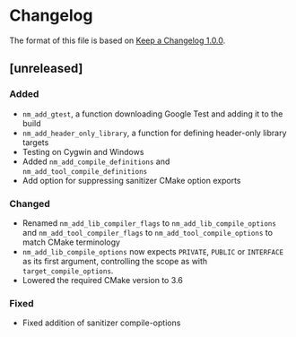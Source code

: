 # Changelog

The format of this file is based on [Keep a Changelog 1.0.0](https://keepachangelog.com/en/1.0.0/).

## [unreleased]
### Added
- `nm_add_gtest`, a function downloading Google Test and
  adding it to the build
- `nm_add_header_only_library`, a function for defining header-only library
  targets
- Testing on Cygwin and Windows
- Added `nm_add_compile_definitions` and `nm_add_tool_compile_definitions`
- Add option for suppressing sanitizer CMake option exports

### Changed
- Renamed `nm_add_lib_compiler_flags` to `nm_add_lib_compile_options` and
  `nm_add_tool_compiler_flags` to `nm_add_tool_compile_options` to match
  CMake terminology
- `nm_add_lib_compile_options` now expects `PRIVATE`,
  `PUBLIC` or `INTERFACE` as its first argument, controlling the scope as
  with `target_compile_options`.
- Lowered the required CMake version to 3.6

### Fixed
- Fixed addition of sanitizer compile-options
